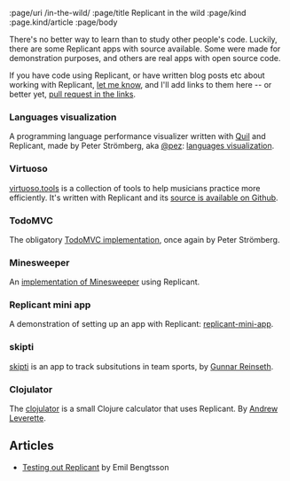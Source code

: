 :page/uri /in-the-wild/
:page/title Replicant in the wild
:page/kind :page.kind/article
:page/body

There's no better way to learn than to study other people's code. Luckily, there
are some Replicant apps with source available. Some were made for demonstration
purposes, and others are real apps with open source code.

If you have code using Replicant, or have written blog posts etc about working
with Replicant, [let me
know](https://github.com/cjohansen/replicant-docs/issues), and I'll add links to
them here -- or better yet, [pull request in the
links](https://github.com/cjohansen/replicant-docs/blob/main/content/in-the-wild.md).

### Languages visualization

A programming language performance visualizer written with
[Quil](http://quil.info/) and Replicant, made by Peter Strömberg, aka
[@pez](https://github.com/pez): [languages
visualization](https://github.com/PEZ/languages-visualizations).

### Virtuoso

[virtuoso.tools](https://virtuoso.tools) is a collection of tools to help
musicians practice more efficiently. It's written with Replicant and its [source
is available on Github](https://github.com/cjohansen/virtuoso).

### TodoMVC

The obligatory [TodoMVC
implementation](https://github.com/anteoas/replicant-todomvc), once again by
Peter Strömberg.

### Minesweeper

An [implementation of
Minesweeper](https://github.com/cjohansen/replicant-sweeper) using Replicant.

### Replicant mini app

A demonstration of setting up an app with Replicant:
[replicant-mini-app](https://github.com/anteoas/replicant-mini-app).

### skipti

[skipti](https://github.com/reinseth/skipti) is an app to track subsitutions in
team sports, by [Gunnar Reinseth](https://github.com/reinseth).

### Clojulator

The [clojulator](https://github.com/andrewleverette/clojulator) is a small
Clojure calculator that uses Replicant. By [Andrew
Leverette](https://github.com/andrewleverette).

## Articles

- [Testing out Replicant](https://emil0r.com/posts/2024-11-29-replicant/) by
  Emil Bengtsson
